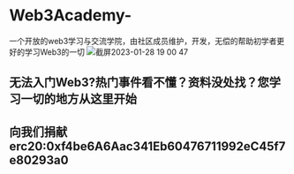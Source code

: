 # Web3Academy-
一个开放的web3学习与交流学院，由社区成员维护，开发，无偿的帮助初学者更好的学习Web3的一切
![截屏2023-01-28 19 00 47](https://user-images.githubusercontent.com/110269012/215263113-454741e5-95dc-43f2-9e66-603148725b9a.png)

## 无法入门Web3?热门事件看不懂？资料没处找？您学习一切的地方从这里开始
## 向我们捐献 erc20:0xf4be6A6Aac341Eb60476711992eC45f7e80293a0
